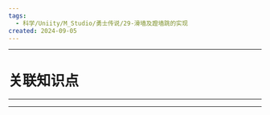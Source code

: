 ```yaml
---
tags:
  - 科学/Uniity/M_Studio/勇士传说/29-滑墙及蹬墙跳的实现
created: 2024-09-05
---
```


---
# 关联知识点



---




---
